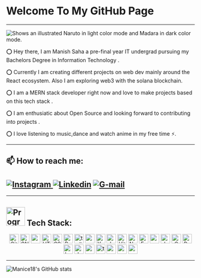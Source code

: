 # **Welcome To My GitHub Page** 

---   
   
   <picture>
  <source media="(prefers-color-scheme: dark)" srcset="https://user-images.githubusercontent.com/91601706/171492640-46474573-483a-49f2-9d9b-95a261cbac67.gif">
  <img alt="Shows an illustrated Naruto in light color mode and Madara in dark color mode." src="https://user-images.githubusercontent.com/91601706/171507922-da5787ba-dc80-4e4d-a9f5-cabce9a0aca1.gif">
</picture>

⭕ Hey there,  I am Manish Saha a pre-final year IT undergrad pursuing my Bachelors Degree in Information Technology .

⭕ Currently I am creating different projects on web dev mainly around the React ecosystem. Also I am exploring web3 with the solana blockchain.

⭕ I am a MERN stack developer right now and love to make projects based on this tech stack .

⭕ I am enthusiatic about Open Source and looking forward to contributing into projects .

⭕ I love listening to music,dance and watch anime in my free time ⚡.

---
## 📫 How to reach me:

<a href="https://www.instagram.com/manish_1826/" ref="nofollow"> <img src="https://img.shields.io/badge/Instagram-E4405F?style=for-the-badge&logo=instagram&logoColor=white" alt="Instagram" data-canonical-src="https://img.shields.io/badge/Instagram-%23E4405F.svg?logo=Instagram&logoColor=white" style="max-width: 100%;"> </a> 
<a href="https://in.linkedin.com/in/manish-saha-076b61221/" target="blank"> <img src ="https://img.shields.io/badge/LinkedIn-0077B5?style=for-the-badge&logo=linkedin&logoColor=white" alt="Linkedin" data-canonical-src="https://img.shields.io/badge/linkedin-%230077B5.svg?logo=linkedin&logoColor=white" style="max-width: 100%;" ></a>
<a href="mailto:manishmanice2003@gmail.com" target="blank"> <img src="https://img.shields.io/badge/Gmail-D14836?style=for-the-badge&logo=gmail&logoColor=white" alt="G-mail" data-canonical-src="https://img.shields.io/badge/Gmail-D14836?logo=gmail&logoColor=white" style="max-width: 100%;">  </a>
---

---

## <image src="https://media3.giphy.com/media/RbDKaczqWovIugyJmW/giphy.gif?cid=ecf05e47eb58k74uthys5add207565wy49cfe1gqgw4jqb7f&rid=giphy.gif&ct=g" alt="Programming" width="50" > Tech Stack:
<div align="center">
	<img height="25" src="https://img.shields.io/badge/GIT-E44C30?style=for-the-badge&logo=git&logoColor=white" alt="Git" title="Git" />
    <img height="25" src="https://img.shields.io/badge/GNU%20Bash-4EAA25?style=for-the-badge&logo=GNU%20Bash&logoColor=white" alt="GNUBash" title="Gnubash" />
	<img height="25" src="https://img.shields.io/badge/next.js-000000?style=for-the-badge&logo=nextdotjs&logoColor=white" alt="nextjs" title="NextJS" />
	<img height="25" src="https://img.shields.io/badge/HTML5-E34F26?style=for-the-badge&logo=html5&logoColor=white" alt="HTML" title="HTML" />
	<img height="25" src="https://img.shields.io/badge/CSS3-1572B6?style=for-the-badge&logo=css3&logoColor=white" alt="CSS" title="CSS" />
	<img height="25" src="https://img.shields.io/badge/Bootstrap-563D7C?style=for-the-badge&logo=bootstrap&logoColor=white" alt="Bootstrap" title="Bootstrap" />
	<img height="25" src="https://img.shields.io/badge/Tailwind_CSS-38B2AC?style=for-the-badge&logo=tailwind-css&logoColor=white" alt="tailwindCss" title="TailwindCss" />
	<img height="25" src="https://img.shields.io/badge/npm-CB3837?style=for-the-badge&logo=npm&logoColor=white" alt="npm" title="npm" />
    <img height="25" src="https://img.shields.io/badge/Yarn-2C8EBB?style=for-the-badge&logo=yarn&logoColor=white" alt="Yarn" title="Yarn" />
    <img height="25" src="https://img.shields.io/badge/jQuery-0769AD?style=for-the-badge&logo=jquery&logoColor=white" alt="Jquery" title="Jquery" />
    <img height="25" src="https://img.shields.io/badge/Vite-B73BFE?style=for-the-badge&logo=vite&logoColor=FFD62E" alt="Vite" title="Vite" />
	<img height="25" src="https://img.shields.io/badge/Node.js-339933?style=for-the-badge&logo=nodedotjs&logoColor=white" alt="Node.js" title="Node.js" />
	<img height="25" src="https://img.shields.io/badge/Express.js-000000?style=for-the-badge&logo=express&logoColor=white" alt="Express" title="Express" />
    <img height="25" src="https://img.shields.io/badge/Material%20UI-007FFF?style=for-the-badge&logo=mui&logoColor=white" alt="materialui" title="materialui" />
	<img height="25" src="https://img.shields.io/badge/OpenJDK-ED8B00?style=for-the-badge&logo=openjdk&logoColor=white" alt="Java" title="Java" />
	<img height="25" src="https://img.shields.io/badge/C-00599C?style=for-the-badge&logo=c&logoColor=white" alt="C" title="C" />
	<img height="25" src="https://img.shields.io/badge/Python-FFD43B?style=for-the-badge&logo=python&logoColor=blue" alt="Python" title="Python" />
	<img height="25" src="https://img.shields.io/badge/Shell_Script-121011?style=for-the-badge&logo=gnu-bash&logoColor=white" alt="bash" title="bash" />
	<img height="25" src="https://img.shields.io/badge/JavaScript-323330?style=for-the-badge&logo=javascript&logoColor=F7DF1E" alt="JavaScript" title="JavaScript" />
    <img height="25" src="https://img.shields.io/badge/React-20232A?style=for-the-badge&logo=react&logoColor=61DAFB" alt="reactjs" title="Reactjs" />
    <img height="25" src="https://img.shields.io/badge/TypeScript-007ACC?style=for-the-badge&logo=typescript&logoColor=white" alt="typescript" title="Typescript" />
    <img height="25" src="https://img.shields.io/badge/Redux-593D88?style=for-the-badge&logo=redux&logoColor=white" alt="reduxToolkit" title="ReduxToolkit" />
    <img height="25" src="https://img.shields.io/badge/MongoDB-4EA94B?style=for-the-badge&logo=mongodb&logoColor=white" alt="mongodb" title="mongoDB" />
	<img height="25" src="https://img.shields.io/badge/Postman-FF6C37?style=for-the-badge&logo=Postman&logoColor=white" alt="postman" title="Postman" />
    
</div>
	
   
---
![Manice18's GitHub stats](https://github-readme-stats.vercel.app/api?username=Manice18&show_icons=true&theme=tokyonight)
